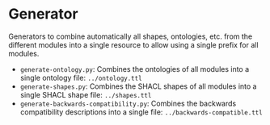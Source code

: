 # Generator

Generators to combine automatically all shapes, ontologies, etc.
from the different modules into a single resource to allow
using a single prefix for all modules.

- `generate-ontology.py`: Combines the ontologies of all modules into a single ontology file: `../ontology.ttl`
- `generate-shapes.py`: Combines the SHACL shapes of all modules into a single SHACL shape file: `../shapes.ttl`
- `generate-backwards-compatibility.py`: Combines the backwards compatibility descriptions into a single file: `../backwards-compatible.ttl`
